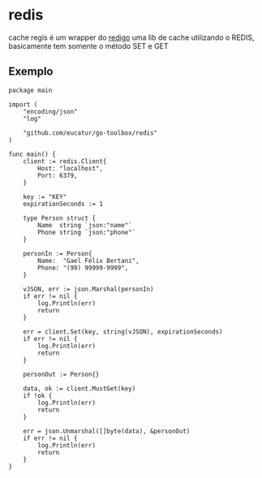 # redis #

cache regis é um wrapper do [redigo](https://github.com/gomodule/redigo) uma lib de cache utilizando o REDIS, basicamente tem somente o método SET e GET 

## Exemplo ##

```code
package main

import (
	"encoding/json"
	"log"

	"github.com/eucatur/go-toolbox/redis"
)

func main() {
	client := redis.Client{
		Host: "localhost",
		Port: 6379,
	}

	key := "KEY"
	expirationSeconds := 1

	type Person struct {
		Name  string `json:"name"`
		Phone string `json:"phone"`
	}

	personIn := Person{
		Name:  "Gael Félix Bertani",
		Phone: "(99) 99999-9999",
	}

	vJSON, err := json.Marshal(personIn)
	if err != nil {
		log.Println(err)
		return
	}

	err = client.Set(key, string(vJSON), expirationSeconds)
	if err != nil {
		log.Println(err)
		return
	}

	personOut := Person{}

	data, ok := client.MustGet(key)
	if !ok {
		log.Println(err)
		return
	}

	err = json.Unmarshal([]byte(data), &personOut)
	if err != nil {
		log.Println(err)
		return
	}
}

```